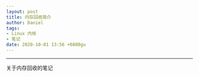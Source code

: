 ```yaml
---
layout: post
title: 内存回收简介
author: Daniel
tags:
- Linux 内核
- 笔记
date: 2020-10-01 13:56 +0800gu
---
```

---

关于内存回收的笔记
